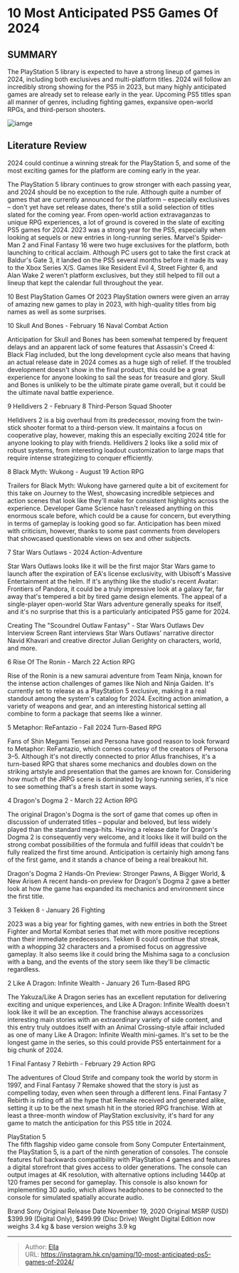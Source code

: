 # 10 Most Anticipated PS5 Games Of 2024


## SUMMARY 


 The PlayStation 5 library is expected to have a strong lineup of games in 2024, including both exclusives and multi-platform titles. 
 2024 will follow an incredibly strong showing for the PS5 in 2023, but many highly anticipated games are already set to release early in the year. 
 Upcoming PS5 titles span all manner of genres, including fighting games, expansive open-world RPGs, and third-person shooters. 

![iamge](https://static1.srcdn.com/wordpress/wp-content/uploads/2023/12/ps5-games-2024.jpg)

## Literature Review

2024 could continue a winning streak for the PlayStation 5, and some of the most exciting games for the platform are coming early in the year.




The PlayStation 5 library continues to grow stronger with each passing year, and 2024 should be no exception to the rule. Although quite a number of games that are currently announced for the platform – especially exclusives – don&#39;t yet have set release dates, there&#39;s still a solid selection of titles slated for the coming year. From open-world action extravaganzas to unique RPG experiences, a lot of ground is covered in the slate of exciting PS5 games for 2024.
2023 was a strong year for the PS5, especially when looking at sequels or new entries in long-running series. Marvel&#39;s Spider-Man 2 and Final Fantasy 16 were two huge exclusives for the platform, both launching to critical acclaim. Although PC users got to take the first crack at Baldur&#39;s Gate 3, it landed on the PS5 several months before it made its way to the Xbox Series X/S. Games like Resident Evil 4, Street Fighter 6, and Alan Wake 2 weren&#39;t platform exclusives, but they still helped to fill out a lineup that kept the calendar full throughout the year.
            
 
 10 Best PlayStation Games Of 2023 
PlayStation owners were given an array of amazing new games to play in 2023, with high-quality titles from big names as well as some surprises.












 








 10  Skull And Bones - February 16 
Naval Combat Action


 







Anticipation for Skull and Bones has been somewhat tempered by frequent delays and an apparent lack of some features that Assassin&#39;s Creed 4: Black Flag included, but the long development cycle also means that having an actual release date in 2024 comes as a huge sigh of relief. If the troubled development doesn&#39;t show in the final product, this could be a great experience for anyone looking to sail the seas for treasure and glory. Skull and Bones is unlikely to be the ultimate pirate game overall, but it could be the ultimate naval battle experience.





 9  Helldivers 2 - February 8 
Third-Person Squad Shooter
        

Helldivers 2 is a big overhaul from its predecessor, moving from the twin-stick shooter format to a third-person view. It maintains a focus on cooperative play, however, making this an especially exciting 2024 title for anyone looking to play with friends. Helldivers 2 looks like a solid mix of robust systems, from interesting loadout customization to large maps that require intense strategizing to conquer efficiently.





 8  Black Myth: Wukong - August 19 
Action RPG
        

Trailers for Black Myth: Wukong have garnered quite a bit of excitement for this take on Journey to the West, showcasing incredible setpieces and action scenes that look like they&#39;ll make for consistent highlights across the experience. Developer Game Science hasn&#39;t released anything on this enormous scale before, which could be a cause for concern, but everything in terms of gameplay is looking good so far. Anticipation has been mixed with criticism, however, thanks to some past comments from developers that showcased questionable views on sex and other subjects.





 7  Star Wars Outlaws - 2024 
Action-Adventure


 







Star Wars Outlaws looks like it will be the first major Star Wars game to launch after the expiration of EA&#39;s license exclusivity, with Ubisoft&#39;s Massive Entertainment at the helm. If it&#39;s anything like the studio&#39;s recent Avatar: Frontiers of Pandora, it could be a truly impressive look at a galaxy far, far away that&#39;s tempered a bit by tired game design elements. The appeal of a single-player open-world Star Wars adventure generally speaks for itself, and it&#39;s no surprise that this is a particularly anticipated PS5 game for 2024.
            
 
 Creating The &#34;Scoundrel Outlaw Fantasy&#34; - Star Wars Outlaws Dev Interview 
Screen Rant interviews Star Wars Outlaws&#39; narrative director Navid Khavari and creative director Julian Gerighty on characters, world, and more.








 6  Rise Of The Ronin - March 22 
Action RPG
        

Rise of the Ronin is a new samurai adventure from Team Ninja, known for the intense action challenges of games like Nioh and Ninja Gaiden. It&#39;s currently set to release as a PlayStation 5 exclusive, making it a real standout among the system&#39;s catalog for 2024. Exciting action animation, a variety of weapons and gear, and an interesting historical setting all combine to form a package that seems like a winner.





 5  Metaphor: ReFantazio - Fall 2024 
Turn-Based RPG
        

Fans of Shin Megami Tensei and Persona have good reason to look forward to Metaphor: ReFantazio, which comes courtesy of the creators of Persona 3–5. Although it&#39;s not directly connected to prior Atlus franchises, it&#39;s a turn-based RPG that shares some mechanics and doubles down on the striking artstyle and presentation that the games are known for. Considering how much of the JRPG scene is dominated by long-running series, it&#39;s nice to see something that&#39;s a fresh start in some ways.





 4  Dragon&#39;s Dogma 2 - March 22 
Action RPG
        

The original Dragon&#39;s Dogma is the sort of game that comes up often in discussion of underrated titles – popular and beloved, but less widely played than the standard mega-hits. Having a release date for Dragon&#39;s Dogma 2 is consequently very welcome, and it looks like it will build on the strong combat possibilities of the formula and fulfill ideas that couldn&#39;t be fully realized the first time around. Anticipation is certainly high among fans of the first game, and it stands a chance of being a real breakout hit.
            
 
 Dragon&#39;s Dogma 2 Hands-On Preview: Stronger Pawns, A Bigger World, &amp; New Arisen 
A recent hands-on preview for Dragon&#39;s Dogma 2 gave a better look at how the game has expanded its mechanics and environment since the first title.








 3  Tekken 8 - January 26 
Fighting
        

2023 was a big year for fighting games, with new entries in both the Street Fighter and Mortal Kombat series that met with more positive receptions than their immediate predecessors. Tekken 8 could continue that streak, with a whopping 32 characters and a promised focus on aggressive gameplay. It also seems like it could bring the Mishima saga to a conclusion with a bang, and the events of the story seem like they&#39;ll be climactic regardless.





 2  Like A Dragon: Infinite Wealth - January 26 
Turn-Based RPG
        

The Yakuza/Like A Dragon series has an excellent reputation for delivering exciting and unique experiences, and Like A Dragon: Infinite Wealth doesn&#39;t look like it will be an exception. The franchise always accessorizes interesting main stories with an extraordinary variety of side content, and this entry truly outdoes itself with an Animal Crossing-style affair included as one of many Like A Dragon: Infinite Wealth mini-games. It&#39;s set to be the longest game in the series, so this could provide PS5 entertainment for a big chunk of 2024.





 1  Final Fantasy 7 Rebirth - February 29 
Action RPG


 







The adventures of Cloud Strife and company took the world by storm in 1997, and Final Fantasy 7 Remake showed that the story is just as compelling today, even when seen through a different lens. Final Fantasy 7 Rebirth is riding off all the hype that Remake received and generated alike, setting it up to be the next smash hit in the storied RPG franchise. With at least a three-month window of PlayStation exclusivity, it&#39;s hard for any game to match the anticipation for this PS5 title in 2024.
        


  PlayStation 5  
The fifth flagship video game console from Sony Computer Entertainment, the PlayStation 5, is a part of the ninth generation of consoles. The console features full backwards compatibility with PlayStation 4 games and features a digital storefront that gives access to older generations. The console can output images at 4K resolution, with alternative options including 1440p at 120 frames per second for gameplay. This console is also known for implementing 3D audio, which allows headphones to be connected to the console for simulated spatially accurate audio.

  Brand    Sony     Original Release Date    November 19, 2020     Original MSRP (USD)    $399.99 (Digital Only), $499.99 (Disc Drive)     Weight    Digital Edition now weighs 3.4 kg &amp; base version weighs 3.9 kg    



---

> Author: [Ella](https://instagram.hk.cn/)  
> URL: https://instagram.hk.cn/gaming/10-most-anticipated-ps5-games-of-2024/  

